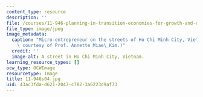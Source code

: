 ```yaml
---
content_type: resource
description: ''
file: /courses/11-946-planning-in-transition-economies-for-growth-and-equity-spring-2004/43ac3fdad6212047c7823a6223d9af73_11-946s04.jpg
file_type: image/jpeg
image_metadata:
  caption: "Micro-entrepreneur on the streets of Ho Chi Minh City, Vietnam 2001. (Photo\
    \ courtesy of Prof. Annette Miae\_Kim.)"
  credit: ''
  image-alt: A street in Ho Chi Minh City, Vietnam.
learning_resource_types: []
ocw_type: OCWImage
resourcetype: Image
title: 11-946s04.jpg
uid: 43ac3fda-d621-2047-c782-3a6223d9af73
---
```

